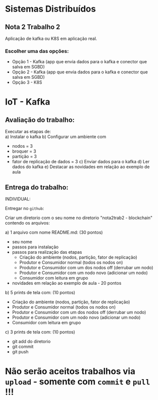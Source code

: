 

# Sistemas Distribuídos  
## Nota 2 Trabalho 2  

Aplicação de kafka ou K8S em aplicação real.

### Escolher uma das opções:  
- Opção 1 - Kafka  (app que envia dados para o kafka e conector que salva em SGBD)  
- Opção 2 - Kafka  (app que envia dados para o kafka e conector que salva em SGBD)  
- Opção 3 - K8S  


# IoT - Kafka

## Avaliação do trabalho: 

 
Executar as etapas de:  
a) Instalar o kafka
b) Configurar um ambiente com 
- nodos = 3
- broquer = 3  
- partição = 3 
- fator de replicação de dados = 3
c) Enviar dados para o kafka
d) Ler dados do kafka
e) Destacar as novidades em relação ao exemplo de aula


## Entrega do trabalho:

INDIVIDUAL:   

Entregar no `github`:

Criar um diretorio com o seu nome no diretorio "nota2trab2 - blockchain" contendo os arquivos:  

a) 1 arquivo com nome README.md:    (30 pontos)
- seu nome   
- passos para instalação  
- passos para realização das etapas  
	- Criação do ambiente (nodos, partição, fator de replicação)
	- Produtor e Consumidor normal (todos os nodos on)
	- Produtor e Consumidor com um dos nodos off (derrubar um nodo) 
	- Produtor e Consumidor com um nodo novo (adicionar um nodo) 
	- Consumidor com leitura em grupo 
- novidades em relação ao exemplo de aula - 20 pontos


b) 5 prints de tela com:       (10 pontos)
- Criação do ambiente (nodos, partição, fator de replicação)
- Produtor e Consumidor normal (todos os nodos on)
- Produtor e Consumidor com um dos nodos off (derrubar um nodo) 
- Produtor e Consumidor com um nodo novo (adicionar um nodo) 
- Consumidor com leitura em grupo 

c) 3 prints de tela com:     (10 pontos)   
- git add do diretorio
- git commit  
- git push   


# Não serão aceitos trabalhos via `upload` - somente com `commit` e `pull` !!!
